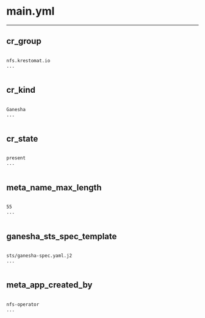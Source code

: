 



# main.yml
  
---
## cr_group
  
```

nfs.krestomat.io
...
  
```
## cr_kind
  
```

Ganesha
...
  
```
## cr_state
  
```

present
...
  
```
## meta_name_max_length
  
```

55
...
  
```
## ganesha_sts_spec_template
  
```

sts/ganesha-spec.yaml.j2
...
  
```
## meta_app_created_by
  
```

nfs-operator
...
  
```